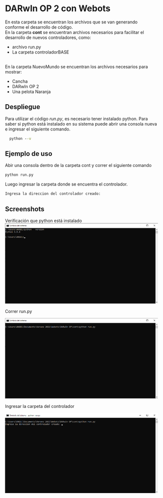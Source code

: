 # DARwIn OP 2 con Webots
En esta carpeta se encuentran los archivos que se van generando conforme el desarrollo de código.
<br>
En la carpeta **cont** se encuentran archivos necesarios para facilitar el desarrollo de nuevos controladores, como:
- archivo run.py
- La carpeta controladorBASE
<br>
En la carpeta NuevoMundo se encuentran los archivos necesarios para mostrar:

- Cancha
- DARwIn OP 2
- Una pelota Naranja


## Despliegue

Para utilizar el código _run.py_, es necesario tener instalado python.
Para saber si python está instalado en su sistema puede abrir una consola nueva e ingresar el siguiente comando.

```cmd
  python --v
```

## Ejemplo de uso

Abir una consola dentro de la carpeta cont y correr el siguiente comando

```cmd
python run.py
```

Luego ingresar la carpeta donde se encuentra el controlador.

```cmd
Ingresa la direccion del controlador creado: 
```
## Screenshots

Verificación que python está instalado
![CMD Screenshot](https://raw.githubusercontent.com/99Angelrm/resources/48455e13fe9281f5fa0acc12aa0c50bbcefb4b4e/Screenshot.png)

Correr run.py

![run Screenshot](https://raw.githubusercontent.com/99Angelrm/resources/main/RunScreenshot.png)

Ingresar la carpeta del controlador

![run Screenshot](https://raw.githubusercontent.com/99Angelrm/resources/main/RunScreenshot2.png)
